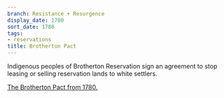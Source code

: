 ```yaml
---
branch: Resistance + Resurgence
display_date: 1780
sort_date: 1780
tags:
- reservations
title: Brotherton Pact
---
```


Indigenous peoples of Brotherton Reservation sign an agreement to stop leasing or selling reservation lands to white settlers.

[The Brotherton Pact from 1780.](https://www.gilderlehrman.org/history-resources/spotlight-primary-source/brotherton-indians-new-jersey-1780)
